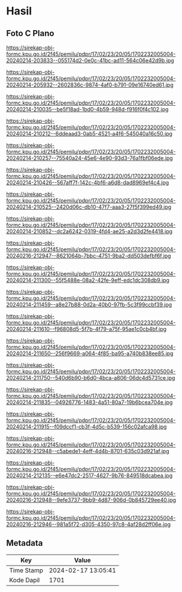 # Hasil

## Foto C Plano

https://sirekap-obj-formc.kpu.go.id/2f45/pemilu/pdpr/17/02/23/20/05/1702232005004-20240214-203833--055174d2-0e0c-41bc-ad11-564c06e42d9b.jpg

https://sirekap-obj-formc.kpu.go.id/2f45/pemilu/pdpr/17/02/23/20/05/1702232005004-20240214-205932--2602836c-9874-4af0-b791-09e16740ed61.jpg

https://sirekap-obj-formc.kpu.go.id/2f45/pemilu/pdpr/17/02/23/20/05/1702232005004-20240214-210035--be5f18ad-1bd0-4b59-948d-f916f0f4c102.jpg

https://sirekap-obj-formc.kpu.go.id/2f45/pemilu/pdpr/17/02/23/20/05/1702232005004-20240214-210212--6ddeaad3-0ab5-4521-a4f6-545040a16c50.jpg

https://sirekap-obj-formc.kpu.go.id/2f45/pemilu/pdpr/17/02/23/20/05/1702232005004-20240214-210257--75540a24-45e6-4e90-93d3-76a1fbf06ede.jpg

https://sirekap-obj-formc.kpu.go.id/2f45/pemilu/pdpr/17/02/23/20/05/1702232005004-20240214-210426--567aff7f-142c-4bf6-a6d8-dad8969ef4c4.jpg

https://sirekap-obj-formc.kpu.go.id/2f45/pemilu/pdpr/17/02/23/20/05/1702232005004-20240214-210525--2420d06c-db10-47f7-aaa3-27f5f399ed49.jpg

https://sirekap-obj-formc.kpu.go.id/2f45/pemilu/pdpr/17/02/23/20/05/1702232005004-20240214-210852--dc2a6242-0319-4fd4-ae25-a2d3d2fe4418.jpg

https://sirekap-obj-formc.kpu.go.id/2f45/pemilu/pdpr/17/02/23/20/05/1702232005004-20240216-212947--8621064b-7bbc-4751-9ba2-dd503defbf6f.jpg

https://sirekap-obj-formc.kpu.go.id/2f45/pemilu/pdpr/17/02/23/20/05/1702232005004-20240214-211300--55f5488e-08a2-42fe-9eff-edc1dc308db9.jpg

https://sirekap-obj-formc.kpu.go.id/2f45/pemilu/pdpr/17/02/23/20/05/1702232005004-20240214-211459--a8e27b88-0d2a-40b0-97fb-5c3f99ccbf39.jpg

https://sirekap-obj-formc.kpu.go.id/2f45/pemilu/pdpr/17/02/23/20/05/1702232005004-20240214-211610--f96808d5-5f7b-4f79-a75f-95ae1c0cb4bf.jpg

https://sirekap-obj-formc.kpu.go.id/2f45/pemilu/pdpr/17/02/23/20/05/1702232005004-20240214-211650--256f9669-a064-4f85-ba95-a740b838ee85.jpg

https://sirekap-obj-formc.kpu.go.id/2f45/pemilu/pdpr/17/02/23/20/05/1702232005004-20240214-211750--540d6b90-b6d0-4bca-a806-06dc4d5731ce.jpg

https://sirekap-obj-formc.kpu.go.id/2f45/pemilu/pdpr/17/02/23/20/05/1702232005004-20240214-211835--04926776-1483-4a51-80a7-19b6bcea704e.jpg

https://sirekap-obj-formc.kpu.go.id/2f45/pemilu/pdpr/17/02/23/20/05/1702232005004-20240214-211915--f09dccf1-cb3f-4d5c-b539-156c02afca98.jpg

https://sirekap-obj-formc.kpu.go.id/2f45/pemilu/pdpr/17/02/23/20/05/1702232005004-20240216-212948--c5abede1-4eff-4d4b-8701-635c03d921af.jpg

https://sirekap-obj-formc.kpu.go.id/2f45/pemilu/pdpr/17/02/23/20/05/1702232005004-20240214-212135--e6e47dc2-2517-4627-9b76-849518dcabea.jpg

https://sirekap-obj-formc.kpu.go.id/2f45/pemilu/pdpr/17/02/23/20/05/1702232005004-20240216-212948--9efe3737-9bb9-4d87-906d-0b845729ee40.jpg

https://sirekap-obj-formc.kpu.go.id/2f45/pemilu/pdpr/17/02/23/20/05/1702232005004-20240216-212946--981a5f72-d305-4350-97c8-4af28d2ff06e.jpg


## Metadata

| Key        | Value               |
| ---------- | ------------------- |
| Time Stamp | 2024-02-17 13:05:41 |
| Kode Dapil | 1701                |



